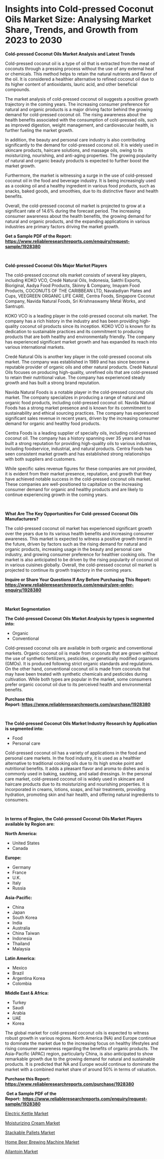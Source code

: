 <p><h1>Insights into Cold-pressed Coconut Oils Market Size: Analysing Market Share, Trends, and Growth from 2023 to 2030</h1></p><p><strong>Cold-pressed Coconut Oils Market Analysis and Latest Trends</strong></p>
<p><p>Cold-pressed coconut oil is a type of oil that is extracted from the meat of coconuts through a pressing process without the use of any external heat or chemicals. This method helps to retain the natural nutrients and flavor of the oil. It is considered a healthier alternative to refined coconut oil due to its higher content of antioxidants, lauric acid, and other beneficial compounds.</p><p>The market analysis of cold-pressed coconut oil suggests a positive growth trajectory in the coming years. The increasing consumer preference for natural and organic products is a major driving factor behind the growing demand for cold-pressed coconut oil. The rising awareness about the health benefits associated with the consumption of cold-pressed oils, such as improved digestion, weight management, and cardiovascular health, is further fueling the market growth.</p><p>In addition, the beauty and personal care industry is also contributing significantly to the demand for cold-pressed coconut oil. It is widely used in skincare products, haircare solutions, and massage oils, owing to its moisturizing, nourishing, and anti-aging properties. The growing popularity of natural and organic beauty products is expected to further boost the market growth.</p><p>Furthermore, the market is witnessing a surge in the use of cold-pressed coconut oil in the food and beverage industry. It is being increasingly used as a cooking oil and a healthy ingredient in various food products, such as snacks, baked goods, and smoothies, due to its distinctive flavor and health benefits.</p><p>Overall, the cold-pressed coconut oil market is projected to grow at a significant rate of 14.6% during the forecast period. The increasing consumer awareness about the health benefits, the growing demand for natural and organic products, and the expanding applications in various industries are primary factors driving the market growth.</p></p>
<p><strong>Get a Sample PDF of the Report:&nbsp; <a href="https://www.reliableresearchreports.com/enquiry/request-sample/1928380">https://www.reliableresearchreports.com/enquiry/request-sample/1928380</a></strong></p>
<p>&nbsp;</p>
<p><strong>Cold-pressed Coconut Oils Major Market Players</strong></p>
<p><p>The cold-pressed coconut oils market consists of several key players, including KOKO VCO, Credé Natural Oils, Indonesia, Sakthi Exports, Bioriginal, Aadya Food Products, Skinny & Company, Imayam Food Products, COCONUTS OF THE CARIBBEAN LTD, Navaladiyan Plates and Cups, VEEGREEN ORGANIC LIFE CARE, Centra Foods, Singapore Coconut Company, Navida Natural Foods, Sri Krishnaswamy Metal Works, and Santrupti.</p><p>KOKO VCO is a leading player in the cold-pressed coconut oils market. The company has a rich history in the industry and has been providing high-quality coconut oil products since its inception. KOKO VCO is known for its dedication to sustainable practices and its commitment to producing products that are both healthy and environmentally friendly. The company has experienced significant market growth and has expanded its reach into various international markets.</p><p>Credé Natural Oils is another key player in the cold-pressed coconut oils market. The company was established in 1989 and has since become a reputable provider of organic oils and other natural products. Credé Natural Oils focuses on producing high-quality, unrefined oils that are cold-pressed to retain their nutritional value. The company has experienced steady growth and has built a strong brand reputation.</p><p>Navida Natural Foods is a notable player in the cold-pressed coconut oils market. The company specializes in producing a range of natural and organic food products, including cold-pressed coconut oil. Navida Natural Foods has a strong market presence and is known for its commitment to sustainability and ethical sourcing practices. The company has experienced significant sales revenue in recent years, driven by the increasing consumer demand for organic and healthy food products.</p><p>Centra Foods is a leading supplier of specialty oils, including cold-pressed coconut oil. The company has a history spanning over 35 years and has built a strong reputation for providing high-quality oils to various industries, including foodservice, industrial, and natural products. Centra Foods has seen consistent market growth and has established strong relationships with both suppliers and customers.</p><p>While specific sales revenue figures for these companies are not provided, it is evident from their market presence, reputation, and growth that they have achieved notable success in the cold-pressed coconut oils market. These companies are well-positioned to capitalize on the increasing consumer demand for organic and healthy products and are likely to continue experiencing growth in the coming years.</p></p>
<p>&nbsp;</p>
<p><strong>What Are The Key Opportunities For Cold-pressed Coconut Oils Manufacturers?</strong></p>
<p><p>The cold-pressed coconut oil market has experienced significant growth over the years due to its various health benefits and increasing consumer awareness. This market is expected to witness a positive growth trend in the future, driven by factors such as the rising demand for natural and organic products, increasing usage in the beauty and personal care industry, and growing consumer preference for healthier cooking oils. The market is also anticipated to be driven by the rising popularity of coconut oil in various cuisines globally. Overall, the cold-pressed coconut oil market is projected to continue its growth trajectory in the coming years.</p></p>
<p><strong>Inquire or Share Your Questions If Any Before Purchasing This Report: <a href="https://www.reliableresearchreports.com/enquiry/pre-order-enquiry/1928380">https://www.reliableresearchreports.com/enquiry/pre-order-enquiry/1928380</a></strong></p>
<p>&nbsp;</p>
<p><strong>Market Segmentation</strong></p>
<p><strong>The Cold-pressed Coconut Oils Market Analysis by types is segmented into:</strong></p>
<p><ul><li>Organic</li><li>Conventional</li></ul></p>
<p><p>Cold-pressed coconut oils are available in both organic and conventional markets. Organic coconut oil is made from coconuts that are grown without the use of synthetic fertilizers, pesticides, or genetically modified organisms (GMOs). It is produced following strict organic standards and regulations. On the other hand, conventional coconut oil is made from coconuts that may have been treated with synthetic chemicals and pesticides during cultivation. While both types are popular in the market, some consumers prefer organic coconut oil due to its perceived health and environmental benefits.</p></p>
<p><strong>Purchase this Report:&nbsp;<a href="https://www.reliableresearchreports.com/purchase/1928380">https://www.reliableresearchreports.com/purchase/1928380</a></strong></p>
<p>&nbsp;</p>
<p><strong>The Cold-pressed Coconut Oils Market Industry Research by Application is segmented into:</strong></p>
<p><ul><li>Food</li><li>Personal care</li></ul></p>
<p><p>Cold-pressed coconut oil has a variety of applications in the food and personal care markets. In the food industry, it is used as a healthier alternative to traditional cooking oils due to its high smoke point and nutritional benefits. It adds a pleasant flavor and aroma to dishes and is commonly used in baking, sautéing, and salad dressings. In the personal care market, cold-pressed coconut oil is widely used in skincare and haircare products due to its moisturizing and nourishing properties. It is incorporated in creams, lotions, soaps, and hair treatments, providing hydration, promoting skin and hair health, and offering natural ingredients to consumers.</p></p>
<p>&nbsp;</p>
<p><strong>In terms of Region, the Cold-pressed Coconut Oils Market Players available by Region are:</strong></p>
<p>
    <p> <strong> North America: </strong>
        <ul>
            <li>United States</li>
            <li>Canada</li>
        </ul>
        </p> 
    <p> <strong> Europe: </strong>
        <ul>
            <li>Germany</li>
            <li>France</li>
            <li>U.K.</li>
            <li>Italy</li>
            <li>Russia</li>
        </ul>
        </p> 
    <p> <strong> Asia-Pacific: </strong>
        <ul>
            <li>China</li>
            <li>Japan</li>
            <li>South Korea</li>
            <li>India</li>
            <li>Australia</li>
            <li>China Taiwan</li>
            <li>Indonesia</li>
            <li>Thailand</li>
            <li>Malaysia</li>
        </ul>
        </p> 
    <p> <strong> Latin America: </strong>
        <ul>
            <li>Mexico</li>
            <li>Brazil</li>
            <li>Argentina Korea</li>
            <li>Colombia</li>
        </ul>
        </p> 
    <p> <strong> Middle East & Africa: </strong>
        <ul>
            <li>Turkey</li>
            <li>Saudi</li>
            <li>Arabia</li>
            <li>UAE</li>
            <li>Korea</li>
        </ul>
    </p>
    </p>
<p><p>The global market for cold-pressed coconut oils is expected to witness robust growth in various regions. North America (NA) and Europe continue to dominate the market due to the increasing focus on healthy lifestyles and rising consumer awareness regarding the benefits of organic products. The Asia-Pacific (APAC) region, particularly China, is also anticipated to show remarkable growth due to the growing demand for natural and sustainable products. It is predicted that NA and Europe would continue to dominate the market with a combined market share of around 50% in terms of valuation.</p></p>
<p><strong>Purchase this Report: <a href="https://www.reliableresearchreports.com/purchase/1928380">https://www.reliableresearchreports.com/purchase/1928380</a></strong></p>
<p>&nbsp;<strong>Get a Sample PDF of the Report:&nbsp;&nbsp;<a href="https://www.reliableresearchreports.com/enquiry/request-sample/1928380">https://www.reliableresearchreports.com/enquiry/request-sample/1928380</a></strong></p>
<p><strong></strong></p>
<p><p><a href="https://www.linkedin.com/pulse/electric-kettle-market-share-amp-new-trends-analysis-report-zyxvc/">Electric Kettle Market</a></p><p><a href="https://www.linkedin.com/pulse/moisturizing-cream-market-insights-players-forecast-gx60c/">Moisturizing Cream Market</a></p><p><a href="https://medium.com/@annaalexander40/stackable-pallets-market-report-reveals-the-latest-trends-and-growth-opportunities-of-this-market-19f0f678f9d6">Stackable Pallets Market</a></p><p><a href="https://www.linkedin.com/pulse/home-beer-brewing-machine-market-size-2023-2030-global-industrial-7o96c/">Home Beer Brewing Machine Market</a></p><p><a href="https://medium.com/@alicehanson1974/allantoin-market-furnishes-information-on-market-share-market-trends-and-market-growth-27e437adfb9a">Allantoin Market</a></p></p>